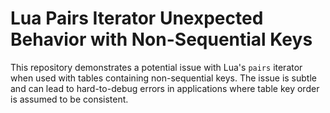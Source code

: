 # Lua Pairs Iterator Unexpected Behavior with Non-Sequential Keys

This repository demonstrates a potential issue with Lua's `pairs` iterator when used with tables containing non-sequential keys.  The issue is subtle and can lead to hard-to-debug errors in applications where table key order is assumed to be consistent.
